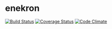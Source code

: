 enekron
=======
[![Build Status](https://travis-ci.org/umireon/enekron.svg?branch=master)](https://travis-ci.org/umireon/enekron)
[![Coverage Status](https://img.shields.io/coveralls/umireon/enekron.svg)](https://coveralls.io/r/umireon/enekron?branch=master)
[![Code Climate](https://img.shields.io/codeclimate/github/umireon/enekron.svg)](https://codeclimate.com/github/umireon/enekron)
